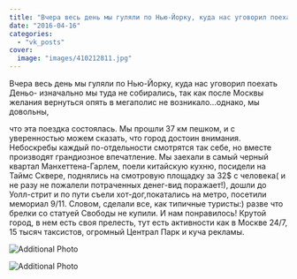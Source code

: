 ```yaml
---
title: "Вчера весь день мы гуляли по Нью-Йорку, куда нас уговорил поехать Деньо- изначально мы туда не собир..."
date: "2016-04-16"
categories: 
  - "vk_posts"
cover:
  image: "images/410212811.jpg"
---
```


Вчера весь день мы гуляли по Нью-Йорку, куда нас уговорил поехать Деньо- изначально мы туда не собирались, так как после Москвы желания вернуться опять в мегаполис не возникало...однако, мы довольны,

<!--more--> что эта поездка состоялась. Мы прошли 37 км пешком, и с уверенностью можем сказать, что город достоин внимания. Небоскребы каждый по-отдельности смотрятся так себе, но вместе производят грандиозное впечатление. Мы заехали в самый черный квартал Манхеттена-Гарлем, поели китайскую кухню, посидели на Таймс Сквере, поднялись на смотровую площадку за 32$ с человека( и не разу не пожалели потраченных денег-вид поражает!), дошли до Уолл-стрит и по пути съели хот-дог,покатались на метро, посетили мемориал 9/11. Словом, сделали все, как типичные туристы:) разве что брелки со статуей Свободы не купили. И нам понравилось! Крутой город, в нем есть своя прелесть, тут есть активности как в Москве 24/7, 15 тысяч таксистов, огромный Централ Парк и куча рекламы.

![Additional Photo](https://vodpop.ru/wp-content/uploads/2023/07/410212812.jpg)

![Additional Photo](https://vodpop.ru/wp-content/uploads/2023/07/410212813.jpg)

